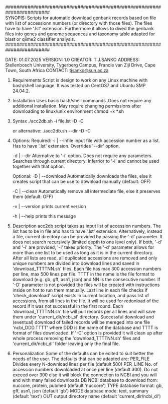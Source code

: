 <br>########################################################################</br>
SYNOPIS:
    Scripts for automatic download genbank records based on file with
    list of accessionn numbers (or directory with those files).
    The files have to have '.lst' extension. Furthermore it allows to 
    dived the genbank files into genes and genome sequences and taxonomy
    table adapted for blast or qiime2 classifier analysis.
########################################################################

DATE:    01.07.2025
VERSION: 1.0
CREATOR: T.J.SANKO
ADDRESS: Stellenbosch University, Tygerberg Campus,
         Francie van Zijl Drive, Cape Town, South Africa
CONTACT: tjsanko@sun.ac.za

1. Requirements
   Script is design to work on any Linux machine with bash/shell language.
   It was tested on CentOS7 and Ubuntu SMP 24.04.2.

2. Installation
   Uses basic bash/shell commands. Does not require any additional installation.
   May require changing permissions after downloading to linux/unix environment
   chmod +x *.sh

3. Syntax
   ./acc2db.sh -i file.lst -D -C
 
   or alternative:
   ./acc2db.sh --dir -D -C

4. Options:
   Required:
     -i  | --infile     input file with accession number as a list. Has to have
                        '.lst' extension. Overrides '--dir' option.

     -d  | --dir        Alternative to '-i' option. Does not require any
                        parameters. Searches through current directory.
                        Inferrior to '-i' and cannot be used together with that
                        option.

   Optional:
     -D  | --download   Automatically downloads the files, else it creates
                        script that can be use to download manually
                        (default: OFF)

     -C  | --clean      Automatically remove all intermediate file, else it
                        preserves them (default: OFF)

     -v  | --version    prints current version

     -h  | --help       prints this message

5. Description
    acc2db script takes as input list of accession numbers. The list has to be
    in file and has to have '.lst' extension. Alternatively, instead a file,
    current directory can be provided by passing the '-d' parameter. It does 
    not search recursively (limited depth to one level only). If both, '-d' and
    '-i' are provided, '-i' takes priority. The '-d' parameter allows for more
    than one list to be used as long as it is in the current directory. After
    all lists are read, all duplicated accessions are removed and only unique
    numbers are divided into download lines and saved in 'download_TTTTNN.sh'
    files. Each file has max 300 accession numbers per line, max 500 lines per
    file. TTTT in the name is the file format to download (e.g. gb, gff, asn1,
    json) and NN is the consecutive number. If '-D' parameter is not provided
    the files will be created with instructions inside on hot to run them
    manually. Last line in each file checks if 'check_download' script exists
    in current location, and pass list of accessions, from all lines in the
    file. It will be used for redonload of the record if it was not successful
    in the first round. Each 'download_TTTTNN.sh' file will pull records per 
    all lines and will save them under 'current_dir/ncbi_sl' directory. 
    Successful download and (eventual) download of failed records will be
    mereged into one file 'ncbi_DDD.TTTT' where DDD is the name of the database
    and TTTT is format of files downloaded. If '-C' option is provided it will
    clean up after whole process removing the 'download_TTTTNN.sh' files and
    'current_dir/ncbi_dl' folder leaving only the final file.

6. Personalization
    Some of the defaults can be edited to suit better the needs of the user.
    The defaults that can be adapted are:
    PER_FILE        Divides every N-download lines per file (default 500)
    PER_LINE        No. of accession numbers downloaded at once per line
                    (default 300). Do not exceed over 300 else it will block
                    the connection to NCBI and you will end with many failed
                    downloads
    DB                NCBI database to download from: nuccore, protein, pubmed
                    (default 'nuccore')
    TYPE            database format: gb, gff, asn1, json (default 'gb')
    MODE            database mode: text, summary (default 'text')
    OUT				output directory name (default 'current_dir/ncbi_dl')

